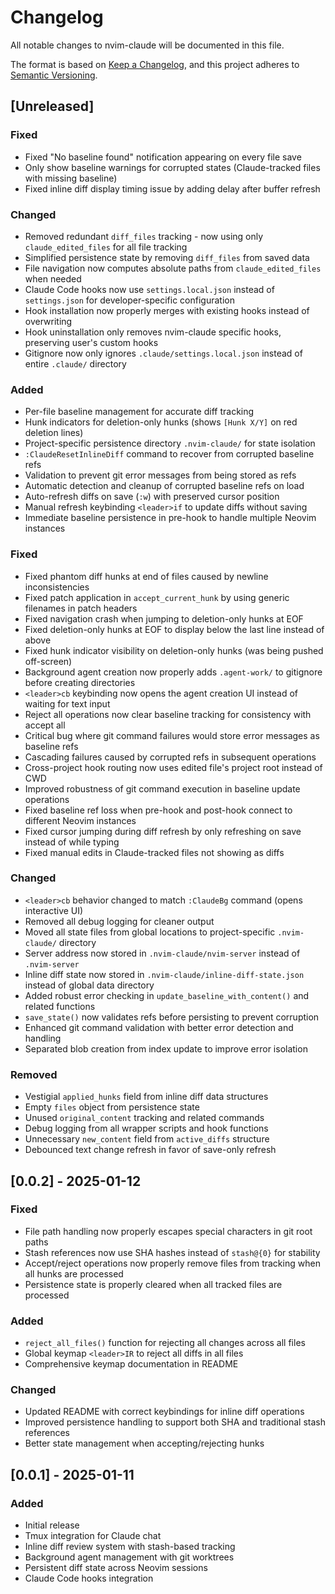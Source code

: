 # Changelog

All notable changes to nvim-claude will be documented in this file.

The format is based on [Keep a Changelog](https://keepachangelog.com/en/1.0.0/),
and this project adheres to [Semantic Versioning](https://semver.org/spec/v2.0.0.html).

## [Unreleased]

### Fixed
- Fixed "No baseline found" notification appearing on every file save
- Only show baseline warnings for corrupted states (Claude-tracked files with missing baseline)
- Fixed inline diff display timing issue by adding delay after buffer refresh

### Changed
- Removed redundant `diff_files` tracking - now using only `claude_edited_files` for all file tracking
- Simplified persistence state by removing `diff_files` from saved data
- File navigation now computes absolute paths from `claude_edited_files` when needed
- Claude Code hooks now use `settings.local.json` instead of `settings.json` for developer-specific configuration
- Hook installation now properly merges with existing hooks instead of overwriting
- Hook uninstallation only removes nvim-claude specific hooks, preserving user's custom hooks
- Gitignore now only ignores `.claude/settings.local.json` instead of entire `.claude/` directory

### Added
- Per-file baseline management for accurate diff tracking
- Hunk indicators for deletion-only hunks (shows `[Hunk X/Y]` on red deletion lines)
- Project-specific persistence directory `.nvim-claude/` for state isolation
- `:ClaudeResetInlineDiff` command to recover from corrupted baseline refs
- Validation to prevent git error messages from being stored as refs
- Automatic detection and cleanup of corrupted baseline refs on load
- Auto-refresh diffs on save (`:w`) with preserved cursor position
- Manual refresh keybinding `<leader>if` to update diffs without saving
- Immediate baseline persistence in pre-hook to handle multiple Neovim instances

### Fixed
- Fixed phantom diff hunks at end of files caused by newline inconsistencies
- Fixed patch application in `accept_current_hunk` by using generic filenames in patch headers
- Fixed navigation crash when jumping to deletion-only hunks at EOF
- Fixed deletion-only hunks at EOF to display below the last line instead of above
- Fixed hunk indicator visibility on deletion-only hunks (was being pushed off-screen)
- Background agent creation now properly adds `.agent-work/` to gitignore before creating directories
- `<leader>cb` keybinding now opens the agent creation UI instead of waiting for text input
- Reject all operations now clear baseline tracking for consistency with accept all
- Critical bug where git command failures would store error messages as baseline refs
- Cascading failures caused by corrupted refs in subsequent operations
- Cross-project hook routing now uses edited file's project root instead of CWD
- Improved robustness of git command execution in baseline update operations
- Fixed baseline ref loss when pre-hook and post-hook connect to different Neovim instances
- Fixed cursor jumping during diff refresh by only refreshing on save instead of while typing
- Fixed manual edits in Claude-tracked files not showing as diffs

### Changed
- `<leader>cb` behavior changed to match `:ClaudeBg` command (opens interactive UI)
- Removed all debug logging for cleaner output
- Moved all state files from global locations to project-specific `.nvim-claude/` directory
- Server address now stored in `.nvim-claude/nvim-server` instead of `.nvim-server`
- Inline diff state now stored in `.nvim-claude/inline-diff-state.json` instead of global data directory
- Added robust error checking in `update_baseline_with_content()` and related functions
- `save_state()` now validates refs before persisting to prevent corruption
- Enhanced git command validation with better error detection and handling
- Separated blob creation from index update to improve error isolation

### Removed
- Vestigial `applied_hunks` field from inline diff data structures
- Empty `files` object from persistence state
- Unused `original_content` tracking and related commands
- Debug logging from all wrapper scripts and hook functions
- Unnecessary `new_content` field from `active_diffs` structure
- Debounced text change refresh in favor of save-only refresh

## [0.0.2] - 2025-01-12

### Fixed
- File path handling now properly escapes special characters in git root paths
- Stash references now use SHA hashes instead of `stash@{0}` for stability
- Accept/reject operations now properly remove files from tracking when all hunks are processed
- Persistence state is properly cleared when all tracked files are processed

### Added
- `reject_all_files()` function for rejecting all changes across all files
- Global keymap `<leader>IR` to reject all diffs in all files
- Comprehensive keymap documentation in README

### Changed
- Updated README with correct keybindings for inline diff operations
- Improved persistence handling to support both SHA and traditional stash references
- Better state management when accepting/rejecting hunks

## [0.0.1] - 2025-01-11

### Added
- Initial release
- Tmux integration for Claude chat
- Inline diff review system with stash-based tracking
- Background agent management with git worktrees
- Persistent diff state across Neovim sessions
- Claude Code hooks integration